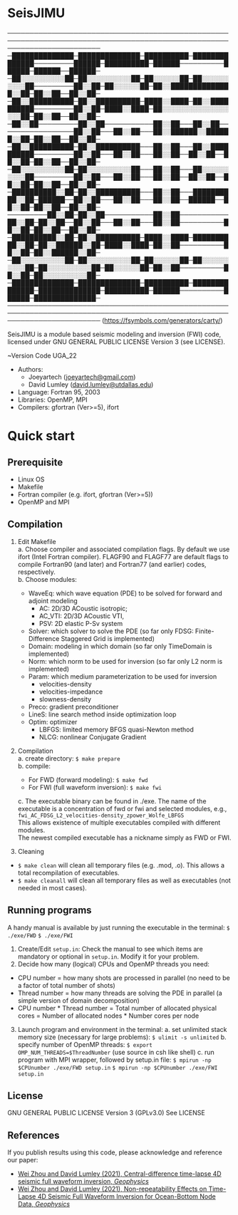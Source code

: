 # SeisJIMU

─────────────────────────────────────────────────────────────────────────────────────────────────────────────────────────
─██████████████─██████████████─██████████─██████████████─────────██████─██████████─██████──────────██████─██████──██████─
─██░░░░░░░░░░██─██░░░░░░░░░░██─██░░░░░░██─██░░░░░░░░░░██─────────██░░██─██░░░░░░██─██░░██████████████░░██─██░░██──██░░██─
─██░░██████████─██░░██████████─████░░████─██░░██████████─────────██░░██─████░░████─██░░░░░░░░░░░░░░░░░░██─██░░██──██░░██─
─██░░██─────────██░░██───────────██░░██───██░░██─────────────────██░░██───██░░██───██░░██████░░██████░░██─██░░██──██░░██─
─██░░██████████─██░░██████████───██░░██───██░░██████████─────────██░░██───██░░██───██░░██──██░░██──██░░██─██░░██──██░░██─
─██░░░░░░░░░░██─██░░░░░░░░░░██───██░░██───██░░░░░░░░░░██─────────██░░██───██░░██───██░░██──██░░██──██░░██─██░░██──██░░██─
─██████████░░██─██░░██████████───██░░██───██████████░░██─██████──██░░██───██░░██───██░░██──██████──██░░██─██░░██──██░░██─
─────────██░░██─██░░██───────────██░░██───────────██░░██─██░░██──██░░██───██░░██───██░░██──────────██░░██─██░░██──██░░██─
─██████████░░██─██░░██████████─████░░████─██████████░░██─██░░██████░░██─████░░████─██░░██──────────██░░██─██░░██████░░██─
─██░░░░░░░░░░██─██░░░░░░░░░░██─██░░░░░░██─██░░░░░░░░░░██─██░░░░░░░░░░██─██░░░░░░██─██░░██──────────██░░██─██░░░░░░░░░░██─
─██████████████─██████████████─██████████─██████████████─██████████████─██████████─██████──────────██████─██████████████─
─────────────────────────────────────────────────────────────────────────────────────────────────────────────────────────
(https://fsymbols.com/generators/carty/)

SeisJIMU is a module based seismic modeling and inversion (FWI) code,
licensed under GNU GENERAL PUBLIC LICENSE Version 3 (see LICENSE).

~Version Code UGA_22
 - Authors: 
	 - Joeyartech  (joeyartech@gmail.com)
	 - David Lumley (david.lumley@utdallas.edu)
 - Language: Fortran 95, 2003
 - Libraries: OpenMP, MPI
 - Compilers: gfortran (Ver>=5), ifort
<!---  - Tested on CPU: Intel(R) Xeon(R) Gold 6140 CPU @ 2.30GHz --->

# Quick start
## Prerequisite
- Linux OS
- Makefile
- Fortran compiler (e.g. ifort, gfortran (Ver>=5))
- OpenMP and MPI
<!-- - [Seismic Unix](https://github.com/JohnWStockwellJr/SeisUnix) for data IO and plotting -->

## Compilation
1. Edit Makefile  
    a. Choose compiler and associated compilation flags. By default we use ifort (Intel Fortran compiler). FLAGF90 and FLAGF77 are default flags to compile Fortran90 (and later) and Fortran77 (and earlier) codes, respectively.  
    b. Choose modules:
    - WaveEq: which wave equation (PDE) to be solved for forward and adjoint modeling
        - AC:     2D/3D ACoustic isotropic; 
        - AC_VTI: 2D/3D ACoustic VTI, 
        - PSV:    2D elastic P-Sv system
    - Solver: which solver to solve the PDE (so far only FDSG: Finite-Difference Staggered Grid is implemented)
    - Domain: modeling in which domain (so far only TimeDomain is implemented)
    - Norm:   which norm to be used for inversion (so far only L2 norm is implemented)
    - Param:  which medium parameterization to be used for inversion
        - velocities-density
        - velocities-impedance
        - slowness-density
    - Preco:  gradient preconditioner
    - LineS:  line search method inside optimization loop
    - Optim:  optimizer
        - LBFGS:  limited memory BFGS quasi-Newton method
        - NLCG:   nonlinear Conjugate Gradient

3. Compilation  
    a. create directory:
``` $ make prepare ```  
    b. compile:
    - For FWD (forward modeling):
``` $ make fwd ```
    - For FWI (full waveform inversion):
``` $ make fwi ```

    c. The executable binary can be found in ./exe. The name of the executable is a concentration of fwd or fwi and selected modules, e.g., `fwi_AC_FDSG_L2_velocities-density_zpower_Wolfe_LBFGS`  
This allows existence of multiple executables compiled with different modules.  
The newest compiled executable has a nickname simply as FWD or FWI.

3. Cleaning
- ``` $ make clean ```
    will clean all temporary files (e.g. .mod, .o). This allows a total recompilation of executables.
- ``` $ make cleanall ```
    will clean all temporary files as well as executables (not needed in most cases).

## Running programs
A handy manual is available by just running the executable in the terminal:
``` $ ./exe/FWD ```
``` $ ./exe/FWI ```

1. Create/Edit `setup.in`:
  Check the manual to see which items are mandatory or optional in `setup.in`. Modify it for your problem.
2. Decide how many (logical) CPUs and OpenMP threads you need:
  - CPU number = how many shots are processed in parallel (no need to be a factor of total number of shots)
  - Thread number = how many threads are solving the PDE in parallel (a simple version of domain decomposition)
  - CPU number * Thread number = Total number of allocated physical cores = Number of allocated nodes * Number cores per node
3. Launch program and environment in the terminal:
  a. set unlimited stack memory size (necessary for large problems):
    ``` $ ulimit -s unlimited ```
  b. specify number of OpenMP threads:
    ``` $ export OMP_NUM_THREADS=$ThreadNumber ``` (use source in csh like shell)
  c. run program with MPI wrapper, followed by setup.in file:
    ``` $ mpirun -np $CPUnumber ./exe/FWD setup.in ```
    ``` $ mpirun -np $CPUnumber ./exe/FWI setup.in ```


License
----
GNU GENERAL PUBLIC LICENSE Version 3 (GPLv3.0)
See LICENSE


References
----
If you publish results using this code, please acknowledge and reference our paper:
- [Wei Zhou and David Lumley (2021), Central-difference time-lapse 4D seismic full waveform inversion, _Geophysics_](https://library.seg.org/doi/10.1190/geo2019-0834.1)
- [Wei Zhou and David Lumley (2021), Non-repeatability Effects on Time-Lapse 4D Seismic Full Waveform Inversion for Ocean-Bottom Node Data, _Geophysics_](https://library.seg.org/doi/10.1190/geo2020-0577.1)

